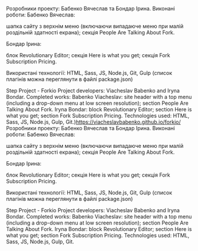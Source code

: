 Розробники проекту: Бабенко Вячеслав та Бондар Ірина.
Виконані роботи:
Бабенко Вячеслав:

шапка сайту з верхнім меню (включаючи випадаюче меню при малій роздільній здатності екрана);
секція People Are Talking About Fork.

Бондар Ірина:

блок Revolutionary Editor;
секція Here is what you get;
секція Fork Subscription Pricing.

Використані технології:
HTML, Sass, JS, Node.js, Git, Gulp (список плагінів можна переглянути в файлі package.json)

Step Project - Forkio
Project developers: Viacheslav Babenko and Iryna Bondar.
Completed works:
Babenko Viacheslav:
site header with a top menu (including a drop-down menu at low screen resolution);
section People Are Talking About Fork.
Iryna Bondar:
block Revolutionary Editor;
section Here is what you get;
section Fork Subscription Pricing.
Technologies used:
HTML, Sass, JS, Node.js, Gulp, Git.)https://viacheslavbabenko.github.io/forkio/
Розробники проекту: Бабенко Вячеслав та Бондар Ірина.
Виконані роботи:
Бабенко Вячеслав:

шапка сайту з верхнім меню (включаючи випадаюче меню при малій роздільній здатності екрана);
секція People Are Talking About Fork.

Бондар Ірина:

блок Revolutionary Editor;
секція Here is what you get;
секція Fork Subscription Pricing.

Використані технології:
HTML, Sass, JS, Node.js, Git, Gulp (список плагінів можна переглянути в файлі package.json)

Step Project - Forkio
Project developers: Viacheslav Babenko and Iryna Bondar.
Completed works:
Babenko Viacheslav:
site header with a top menu (including a drop-down menu at low screen resolution);
section People Are Talking About Fork.
Iryna Bondar:
block Revolutionary Editor;
section Here is what you get;
section Fork Subscription Pricing.
Technologies used:
HTML, Sass, JS, Node.js, Gulp, Git.
